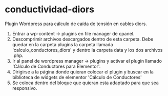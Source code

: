 # conductividad-diors

Plugin Wordpress para cálculo de caída de tensión en cables diors.

1) Entrar a wp-content -> plugins en file manager de cpanel.
2) Descomprimir archivos descargados dentro de esta carpeta. Debe quedar en la carpeta plugins la carpeta llamada 'calculo_conductores_diors' y dentro la carpeta data y los dos archivos .php.
3) Ir al panel de wordpress manager -> plugins y activar el plugin llamado 'Cálculo de Conductores para Elementor'.
4) Dirigirse a la página donde quieran colocar el plugin y buscar en la biblioteca de widgets de elementor 'Cálculo de Conductores'
5) Se coloca dentro del bloque que quieran esta adaptado para que sea responsivo.
